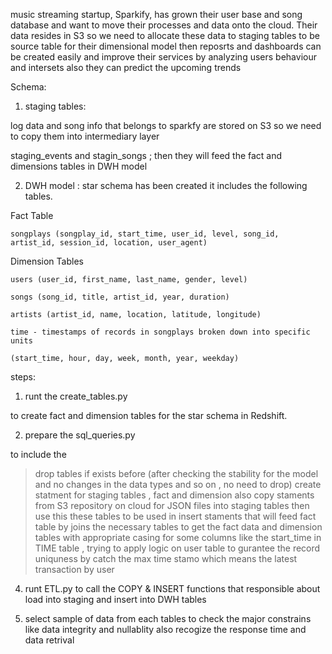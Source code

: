  music streaming startup, Sparkify, has grown their user base and song database and want to move their processes and data onto the cloud. Their data resides in S3 so we need to allocate these data to staging tables to be source table for their dimensional model then reposrts and dashboards can be created easily and improve their services by analyzing users behaviour and intersets also they can predict the upcoming trends 
 
 
Schema:
1. staging tables: 

log data and song info that belongs to sparkfy are stored on S3 so we need to copy them into intermediary layer 

staging_events and stagin_songs ; then they will feed the fact and dimensions tables in DWH model

2. DWH model :
star schema has been created it includes the following tables.

Fact Table

    songplays (songplay_id, start_time, user_id, level, song_id, artist_id, session_id, location, user_agent)

Dimension Tables

    users (user_id, first_name, last_name, gender, level)

    songs (song_id, title, artist_id, year, duration)

    artists (artist_id, name, location, latitude, longitude)

    time - timestamps of records in songplays broken down into specific units

    (start_time, hour, day, week, month, year, weekday)

steps:

1. runt the create_tables.py 

to create fact and dimension tables for the star schema in Redshift.


2. prepare the sql_queries.py 

to include the
> drop tables if exists before (after checking the stability for the model and no changes in the data types and so on , no need to drop)
> create statment for staging tables , fact and dimension also 
> copy staments from S3 repository on cloud for JSON files into staging tables then use this these tables to be used in 
> insert staments that will feed fact table by joins the necessary tables to get the fact data and dimension tables with appropriate casing for some    columns like the start_time in TIME table , trying to apply logic on user table to gurantee the record uniquness by catch the max time stamo which    means the latest transaction by user 


4. runt ETL.py to call the COPY & INSERT functions that responsible about load into staging and insert into DWH tables 


5. select sample of data from each tables to check the major constrains like data integrity and nullablity also recogize the response time and data retrival 

